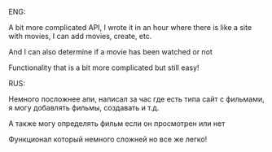 ENG:

A bit more complicated API, I wrote it in an hour where there is like a site with movies, I can add movies, create, etc.

And I can also determine if a movie has been watched or not

Functionality that is a bit more complicated but still easy!


RUS:

Немного посложнее апи, написал за час где есть типа сайт с фильмами, я могу добавлять фильмы, создавать и т.д.

А также могу определять фильм если он просмотрен или нет


Функционал который немного сложней но все же легко!
